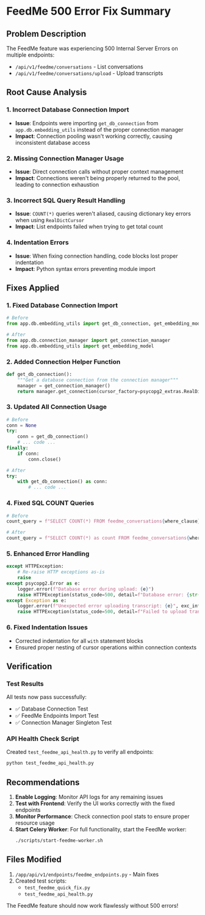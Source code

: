 # FeedMe 500 Error Fix Summary

## Problem Description
The FeedMe feature was experiencing 500 Internal Server Errors on multiple endpoints:
- `/api/v1/feedme/conversations` - List conversations
- `/api/v1/feedme/conversations/upload` - Upload transcripts

## Root Cause Analysis

### 1. **Incorrect Database Connection Import**
- **Issue**: Endpoints were importing `get_db_connection` from `app.db.embedding_utils` instead of the proper connection manager
- **Impact**: Connection pooling wasn't working correctly, causing inconsistent database access

### 2. **Missing Connection Manager Usage**
- **Issue**: Direct connection calls without proper context management
- **Impact**: Connections weren't being properly returned to the pool, leading to connection exhaustion

### 3. **Incorrect SQL Query Result Handling**
- **Issue**: `COUNT(*)` queries weren't aliased, causing dictionary key errors when using `RealDictCursor`
- **Impact**: List endpoints failed when trying to get total count

### 4. **Indentation Errors**
- **Issue**: When fixing connection handling, code blocks lost proper indentation
- **Impact**: Python syntax errors preventing module import

## Fixes Applied

### 1. **Fixed Database Connection Import**
```python
# Before
from app.db.embedding_utils import get_db_connection, get_embedding_model

# After
from app.db.connection_manager import get_connection_manager
from app.db.embedding_utils import get_embedding_model
```

### 2. **Added Connection Helper Function**
```python
def get_db_connection():
    """Get a database connection from the connection manager"""
    manager = get_connection_manager()
    return manager.get_connection(cursor_factory=psycopg2_extras.RealDictCursor)
```

### 3. **Updated All Connection Usage**
```python
# Before
conn = None
try:
    conn = get_db_connection()
    # ... code ...
finally:
    if conn:
        conn.close()

# After
try:
    with get_db_connection() as conn:
        # ... code ...
```

### 4. **Fixed SQL COUNT Queries**
```python
# Before
count_query = f"SELECT COUNT(*) FROM feedme_conversations{where_clause}"

# After
count_query = f"SELECT COUNT(*) as count FROM feedme_conversations{where_clause}"
```

### 5. **Enhanced Error Handling**
```python
except HTTPException:
    # Re-raise HTTP exceptions as-is
    raise
except psycopg2.Error as e:
    logger.error(f"Database error during upload: {e}")
    raise HTTPException(status_code=500, detail=f"Database error: {str(e)}")
except Exception as e:
    logger.error(f"Unexpected error uploading transcript: {e}", exc_info=True)
    raise HTTPException(status_code=500, detail=f"Failed to upload transcript: {str(e)}")
```

### 6. **Fixed Indentation Issues**
- Corrected indentation for all `with` statement blocks
- Ensured proper nesting of cursor operations within connection contexts

## Verification

### Test Results
All tests now pass successfully:
- ✅ Database Connection Test
- ✅ FeedMe Endpoints Import Test
- ✅ Connection Manager Singleton Test

### API Health Check Script
Created `test_feedme_api_health.py` to verify all endpoints:
```bash
python test_feedme_api_health.py
```

## Recommendations

1. **Enable Logging**: Monitor API logs for any remaining issues
2. **Test with Frontend**: Verify the UI works correctly with the fixed endpoints
3. **Monitor Performance**: Check connection pool stats to ensure proper resource usage
4. **Start Celery Worker**: For full functionality, start the FeedMe worker:
   ```bash
   ./scripts/start-feedme-worker.sh
   ```

## Files Modified
1. `/app/api/v1/endpoints/feedme_endpoints.py` - Main fixes
2. Created test scripts:
   - `test_feedme_quick_fix.py`
   - `test_feedme_api_health.py`

The FeedMe feature should now work flawlessly without 500 errors!